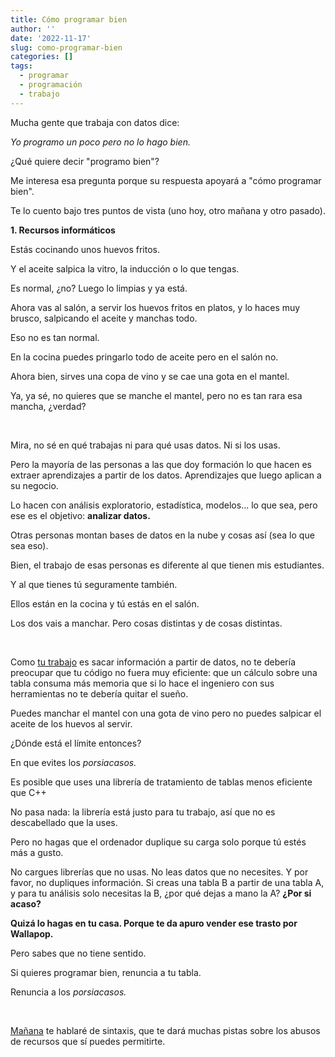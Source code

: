 ```yaml
---
title: Cómo programar bien
author: ''
date: '2022-11-17'
slug: como-programar-bien
categories: []
tags:
  - programar
  - programación
  - trabajo
---
```



Mucha gente que trabaja con datos dice:

_Yo programo un poco pero no lo hago bien._

¿Qué quiere decir "programo bien"?

Me interesa esa pregunta porque su respuesta apoyará a "cómo programar bien".

Te lo cuento bajo tres puntos de vista (uno hoy, otro mañana y otro pasado).


**1. Recursos informáticos**

Estás cocinando unos huevos fritos.

Y el aceite salpica la vitro, la inducción o lo que tengas.

Es normal, ¿no? Luego lo limpias y ya está.

Ahora vas al salón, a servir los huevos fritos en platos, y lo haces muy brusco, salpicando el aceite y manchas todo.

Eso no es tan normal.

En la cocina puedes pringarlo todo de aceite pero en el salón no.

Ahora bien, sirves una copa de vino y se cae una gota en el mantel.

Ya, ya sé, no quieres que se manche el mantel, pero no es tan rara esa mancha, ¿verdad?

</br>


Mira, no sé en qué trabajas ni para qué usas datos. Ni si los usas.

Pero la mayoría de las personas a las que doy formación lo que hacen es extraer aprendizajes a partir de los datos. Aprendizajes que luego aplican a su negocio.

Lo hacen con análisis exploratorio, estadística, modelos... lo que sea, pero ese es el objetivo: **analizar datos.**

Otras personas montan bases de datos en la nube y cosas así (sea lo que sea eso).

Bien, el trabajo de esas personas es diferente al que tienen mis estudiantes.

Y al que tienes tú seguramente también.

Ellos están en la cocina y tú estás en el salón.

Los dos vais a manchar. Pero cosas distintas y de cosas distintas.

</br>

Como [tu trabajo](https://leonardohansa.com/post/aprender-a-programar-te-viene-bien-aunque-no-programes-nunca/) es sacar información a partir de datos, no te debería preocupar que tu código no fuera muy eficiente: que un cálculo sobre una tabla consuma más memoria que si lo hace el ingeniero con sus herramientas no te debería quitar el sueño.

Puedes manchar el mantel con una gota de vino pero no puedes salpicar el aceite de los huevos al servir.


¿Dónde está el límite entonces?

En que evites los _porsiacasos._

Es posible que uses una librería de tratamiento de tablas menos eficiente que C++

No pasa nada: la librería está justo para tu trabajo, así que no es descabellado que la uses.

Pero no hagas que el ordenador duplique su carga solo porque tú estés más a gusto.

No cargues librerías que no usas.
No leas datos que no necesites.
Y por favor, no dupliques información.
Si creas una tabla B a partir de una tabla A, y para tu análisis solo necesitas la B, ¿por qué dejas a mano la A? **¿Por si acaso?**

**Quizá lo hagas en tu casa. Porque te da apuro vender ese trasto por Wallapop.**

Pero sabes que no tiene sentido.

Si quieres programar bien, renuncia a tu tabla.

Renuncia a los _porsiacasos._

</br>

[Mañana](https://leonardohansa.com/post/como-programar-bien-2/) te hablaré de sintaxis, que te dará muchas pistas sobre los abusos de recursos que sí puedes permitirte.



